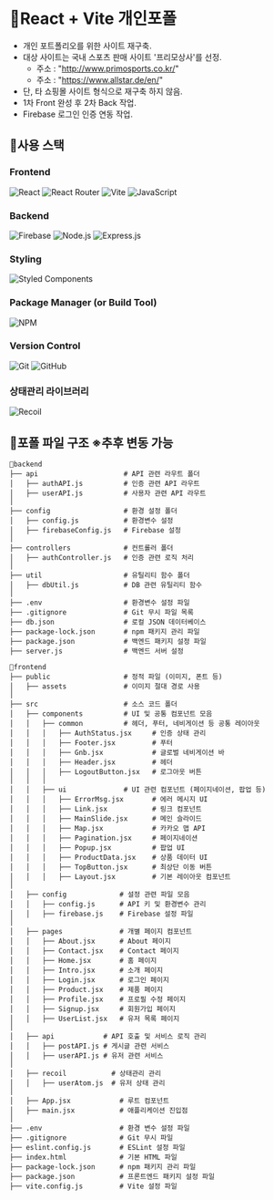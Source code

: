 # 📌React + Vite 개인포폴
- 개인 포트폴리오를 위한 사이트 재구축.
- 대상 사이트는 국내 스포츠 판매 사이트 '프리모상사'를 선정.
  - 주소 : "http://www.primosports.co.kr/"
  - 주소 : "https://www.allstar.de/en/"
- 단, 타 쇼핑몰 사이트 형식으로 재구축 하지 않음.
- 1차 Front 완성 후 2차 Back 작업.
- Firebase 로그인 인증 연동 작업. 


## 📌사용 스택 
  ### Frontend
![React](https://img.shields.io/badge/React-61DAFB?style=flat-square&logo=React&logoColor=black)
![React Router](https://img.shields.io/badge/React_Router-CA4245?style=flat-square&logo=react-router&logoColor=white)
![Vite](https://img.shields.io/badge/Vite-646CFF?style=flat-square&logo=Vite&logoColor=white)
![JavaScript](https://img.shields.io/badge/JavaScript-F7DF1E?style=flat-square&logo=javascript&logoColor=black)

  ### Backend
![Firebase](https://img.shields.io/badge/Firebase-FFCA28?style=flat-square&logo=Firebase&logoColor=black)
![Node.js](https://img.shields.io/badge/Node.js-339933?style=flat-square&logo=Node.js&logoColor=white)
![Express.js](https://img.shields.io/badge/Express.js-000000?style=flat-square&logo=Express&logoColor=white)

  ### Styling
![Styled Components](https://img.shields.io/badge/Styled_Components-DB7093?style=flat-square&logo=styled-components&logoColor=white)

  ### Package Manager (or Build Tool)
![NPM](https://img.shields.io/badge/NPM-CB3837?style=flat-square&logo=npm&logoColor=white)

  ### Version Control
![Git](https://img.shields.io/badge/Git-F05032?style=flat-square&logo=git&logoColor=white)
![GitHub](https://img.shields.io/badge/GitHub-181717?style=flat-square&logo=github&logoColor=white)

  ### 상태관리 라이브러리
![Recoil](https://img.shields.io/badge/Recoil-white?style=flat-square&logo=recoil&logoColor=blue)


## 📌포폴 파일 구조 ※추후 변동 가능

```
📁backend
├── api                     # API 관련 라우트 폴더
│   ├── authAPI.js          # 인증 관련 API 라우트
│   ├── userAPI.js          # 사용자 관련 API 라우트
│
├── config                  # 환경 설정 폴더
│   ├── config.js           # 환경변수 설정
│   ├── firebaseConfig.js   # Firebase 설정
│
├── controllers             # 컨트롤러 폴더
│   ├── authController.js   # 인증 관련 로직 처리
│
├── util                    # 유틸리티 함수 폴더
│   ├── dbUtil.js           # DB 관련 유틸리티 함수
│
├── .env                    # 환경변수 설정 파일
├── .gitignore              # Git 무시 파일 목록
├── db.json                 # 로컬 JSON 데이터베이스
├── package-lock.json       # npm 패키지 관리 파일
├── package.json            # 백엔드 패키지 설정 파일
├── server.js               # 백엔드 서버 설정

📁frontend
├── public                  # 정적 파일 (이미지, 폰트 등)
│   ├── assets              # 이미지 절대 경로 사용
│
├── src                     # 소스 코드 폴더
│   ├── components          # UI 및 공통 컴포넌트 모음
│   │   ├── common          # 헤더, 푸터, 네비게이션 등 공통 레이아웃
│   │   │   ├── AuthStatus.jsx     # 인증 상태 관리
│   │   │   ├── Footer.jsx         # 푸터
│   │   │   ├── Gnb.jsx            # 글로벌 네비게이션 바
│   │   │   ├── Header.jsx         # 헤더
│   │   │   ├── LogoutButton.jsx   # 로그아웃 버튼
│   │   │
│   │   ├── ui              # UI 관련 컴포넌트 (페이지네이션, 팝업 등)
│   │   │   ├── ErrorMsg.jsx       # 에러 메시지 UI
│   │   │   ├── Link.jsx           # 링크 컴포넌트
│   │   │   ├── MainSlide.jsx      # 메인 슬라이드
│   │   │   ├── Map.jsx            # 카카오 맵 API
│   │   │   ├── Pagination.jsx     # 페이지네이션
│   │   │   ├── Popup.jsx          # 팝업 UI
│   │   │   ├── ProductData.jsx    # 상품 데이터 UI
│   │   │   ├── TopButton.jsx      # 최상단 이동 버튼
│   │   │   ├── Layout.jsx         # 기본 레이아웃 컴포넌트
│
│   ├── config             # 설정 관련 파일 모음
│   │   ├── config.js      # API 키 및 환경변수 관리
│   │   ├── firebase.js    # Firebase 설정 파일
│
│   ├── pages              # 개별 페이지 컴포넌트
│   │   ├── About.jsx      # About 페이지
│   │   ├── Contact.jsx    # Contact 페이지
│   │   ├── Home.jsx       # 홈 페이지
│   │   ├── Intro.jsx      # 소개 페이지
│   │   ├── Login.jsx      # 로그인 페이지
│   │   ├── Product.jsx    # 제품 페이지
│   │   ├── Profile.jsx    # 프로필 수정 페이지
│   │   ├── Signup.jsx     # 회원가입 페이지
│   │   ├── UserList.jsx   # 유저 목록 페이지
│
│   ├── api            # API 호출 및 서비스 로직 관리
│   │   ├── postAPI.js # 게시글 관련 서비스
│   │   ├── userAPI.js # 유저 관련 서비스
│
│   ├── recoil           # 상태관리 관리
│   │   ├── userAtom.js  # 유저 상태 관리
│
│   ├── App.jsx            # 루트 컴포넌트
│   ├── main.jsx           # 애플리케이션 진입점
│
├── .env                   # 환경 변수 설정 파일
├── .gitignore             # Git 무시 파일
├── eslint.config.js       # ESLint 설정 파일
├── index.html             # 기본 HTML 파일
├── package-lock.json      # npm 패키지 관리 파일
├── package.json           # 프론트엔드 패키지 설정 파일
├── vite.config.js         # Vite 설정 파일
```
